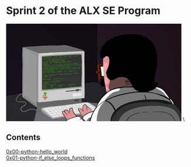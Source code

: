# Sprint 2 of the ALX SE Program
![Now in sprint 2!!](gif.gif) \
## Contents
[0x00-python-hello_world](0x00-python-hello_world/)\
[0x01-python-if_else_loops_functions](0x01-python-if_else_loops_functions/)
